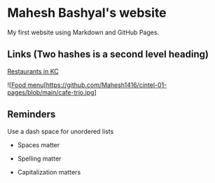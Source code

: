# Mahesh Bashyal's website 

My first website using Markdown and GitHub Pages.

## Links (Two hashes is a second level heading)

[Restaurants in KC](https://www.eater.com/maps/best-restaurants-kansas-city)

![[Food menu](cafe-trio.jpg)[https://github.com/Mahesh1416/cintel-01-pages/blob/main/cafe-trio.jpg]



## Reminders

Use a dash space for unordered lists

- Spaces matter

- Spelling matter

- Capitalization matters
